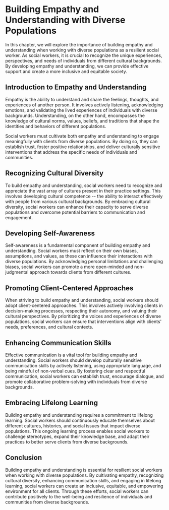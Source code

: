 Building Empathy and Understanding with Diverse Populations
====================================================================

In this chapter, we will explore the importance of building empathy and understanding when working with diverse populations as a resilient social worker. As social workers, it is crucial to recognize the unique experiences, perspectives, and needs of individuals from different cultural backgrounds. By developing empathy and understanding, we can provide effective support and create a more inclusive and equitable society.

Introduction to Empathy and Understanding
-----------------------------------------

Empathy is the ability to understand and share the feelings, thoughts, and experiences of another person. It involves actively listening, acknowledging emotions, and validating the lived experiences of individuals with diverse backgrounds. Understanding, on the other hand, encompasses the knowledge of cultural norms, values, beliefs, and traditions that shape the identities and behaviors of different populations.

Social workers must cultivate both empathy and understanding to engage meaningfully with clients from diverse populations. By doing so, they can establish trust, foster positive relationships, and deliver culturally sensitive interventions that address the specific needs of individuals and communities.

Recognizing Cultural Diversity
------------------------------

To build empathy and understanding, social workers need to recognize and appreciate the vast array of cultures present in their practice settings. This involves developing cultural competence -- the ability to interact effectively with people from various cultural backgrounds. By embracing cultural diversity, social workers can enhance their capacity to serve diverse populations and overcome potential barriers to communication and engagement.

Developing Self-Awareness
-------------------------

Self-awareness is a fundamental component of building empathy and understanding. Social workers must reflect on their own biases, assumptions, and values, as these can influence their interactions with diverse populations. By acknowledging personal limitations and challenging biases, social workers can promote a more open-minded and non-judgmental approach towards clients from different cultures.

Promoting Client-Centered Approaches
------------------------------------

When striving to build empathy and understanding, social workers should adopt client-centered approaches. This involves actively involving clients in decision-making processes, respecting their autonomy, and valuing their cultural perspectives. By prioritizing the voices and experiences of diverse populations, social workers can ensure that interventions align with clients' needs, preferences, and cultural contexts.

Enhancing Communication Skills
------------------------------

Effective communication is a vital tool for building empathy and understanding. Social workers should develop culturally sensitive communication skills by actively listening, using appropriate language, and being mindful of non-verbal cues. By fostering clear and respectful communication, social workers can establish trust, encourage dialogue, and promote collaborative problem-solving with individuals from diverse backgrounds.

Embracing Lifelong Learning
---------------------------

Building empathy and understanding requires a commitment to lifelong learning. Social workers should continuously educate themselves about different cultures, histories, and social issues that impact diverse populations. This ongoing learning process enables social workers to challenge stereotypes, expand their knowledge base, and adapt their practices to better serve clients from diverse backgrounds.

Conclusion
----------

Building empathy and understanding is essential for resilient social workers when working with diverse populations. By cultivating empathy, recognizing cultural diversity, enhancing communication skills, and engaging in lifelong learning, social workers can create an inclusive, equitable, and empowering environment for all clients. Through these efforts, social workers can contribute positively to the well-being and resilience of individuals and communities from diverse backgrounds.
